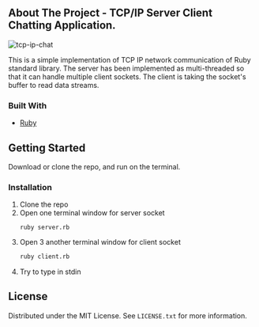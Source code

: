 <!-- ABOUT THE PROJECT -->
## About The Project - TCP/IP Server Client Chatting Application.

![tcp-ip-chat](./assets/chat-full.gif)

This is a simple implementation of TCP IP network communication of Ruby standard library. The server has been implemented as multi-threaded so that it can handle multiple client sockets. The client is taking the socket's buffer to read data streams.


### Built With

* [Ruby](https://www.ruby-lang.org/en/)

<!-- GETTING STARTED -->
## Getting Started

Download or clone the repo, and run on the terminal.

### Installation

1. Clone the repo
2. Open one terminal window for server socket
   ```
   ruby server.rb
   ```
3. Open 3 another terminal window for client socket
   ```sh
   ruby client.rb
   ```
4. Try to type in stdin

<!-- LICENSE -->
## License

Distributed under the MIT License. See `LICENSE.txt` for more information.
